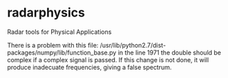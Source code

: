 radarphysics
============

Radar tools for Physical Applications

There is a problem with this file:
/usr/lib/python2.7/dist-packages/numpy/lib/function_base.py
in the line 1971 the double should be complex if a complex signal is passed.
If this change is not done, it will produce inadecuate frequencies,
giving a false spectrum.
